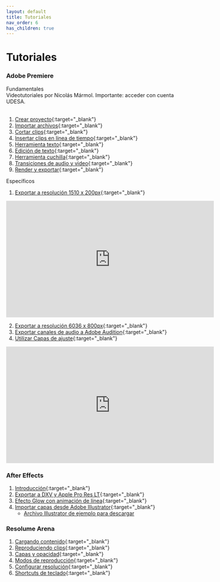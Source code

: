 ```yaml
---
layout: default
title: Tutoriales
nav_order: 6
has_children: true
---
```


# Tutoriales

### Adobe Premiere
Fundamentales  
Videotutoriales por Nicolás Mármol. Importante: acceder con cuenta UDESA.  
<br>

1. [Crear proyecto](https://drive.google.com/file/d/1cCSZovOw3yLzcMcotFEiBmeb1vjvFFR9/view?usp=sharing){:target="_blank"}
2. [Importar archivos](https://drive.google.com/file/d/1GQPk-bBxnimf5fLcSUnoSkHOG0N8NTTW/view?usp=sharing){:target="_blank"}
3. [Cortar clips](https://drive.google.com/file/d/1ZdvnFdVKK02QcofUz6CVf3uIO3rNBNWN/view?usp=sharing){:target="_blank"}
4. [Insertar clips en línea de tiempo](https://drive.google.com/file/d/1hrVXd59DG1VMlorYAz6yqmNO5EBJSY4G/view?usp=sharing){:target="_blank"}
5. [Herramienta texto](https://drive.google.com/file/d/1SK14IWGkecSjpZBv64ujmNjdzlm8p1gf/view?usp=sharing){:target="_blank"}
6. [Edición de texto](https://drive.google.com/file/d/1Kry4eckRMwWJrDPrd9mhDVACDYM2pHO5/view?usp=sharing){:target="_blank"}
7. [Herramienta cuchilla](https://drive.google.com/file/d/1cdmRNxkbIUc-jTsmwLaSy_LDdwwVDPQO/view?usp=sharing){:target="_blank"}
8. [Transiciones de audio y video](https://drive.google.com/file/d/1lbavi8GIkeo6CMz3ODvZRI71yJDan-mW/view?usp=sharing){:target="_blank"}
9. [Render y exportar](https://drive.google.com/file/d/1fAI5QDbsC7jq6U72ADrHbk6Kc_mFe7uf/view?usp=sharing){:target="_blank"}

Específicos

1. [Exportar a resolución 1510 x 200px](https://www.youtube.com/watch?v=5aEQnvvi8jI){:target="_blank"}

<iframe width="560" height="315" src="https://www.youtube.com/embed/5aEQnvvi8jI" frameborder="0" allow="accelerometer; autoplay; encrypted-media; gyroscope; picture-in-picture" allowfullscreen></iframe>

2. [Exportar a resolución 6036 x 800px](https://youtu.be/C7MaeI8csfA){:target="_blank"}
3. [Exportar canales de audio a Adobe Audition](https://youtu.be/aOEPRFkVsv4){:target="_blank"}
4. [Utilizar Capas de ajuste](https://www.youtube.com/watch?v=1d0Y1w5dA94){:target="_blank"}

<iframe width="560" height="315" src="https://www.youtube.com/embed/1d0Y1w5dA94" frameborder="0" allow="accelerometer; autoplay; encrypted-media; gyroscope; picture-in-picture" allowfullscreen></iframe> 


### After Effects

1. [Introducción](https://www.youtube.com/watch?v=M7OrHpGRIIQ){:target="_blank"}
2. [Exportar a DXV y Apple Pro Res LT](https://youtu.be/nLHg41mSG0k){:target="_blank"}
3. [Efecto Glow con animación de línea](https://www.youtube.com/watch?v=XTYg3x154Qc){:target="_blank"}
4. [Importar capas desde Adobe Illustrator](https://www.youtube.com/watch?v=pr3iQXJD-78){:target="_blank"}
    - <a href="../../assets/assets_tutoriales/layers_fichatecnica.ai" download>Archivo Illustrator de ejemplo para descargar</a>


### Resolume Arena

1. [Cargando contenido](https://vimeo.com/301578727){:target="_blank"}
2. [Reproduciendo clips](https://vimeo.com/301578823){:target="_blank"}
3. [Capas y opacidad](https://vimeo.com/301578919){:target="_blank"}
4. [Modos de reproducción](https://vimeo.com/301581148){:target="_blank"}
5. [Configurar resolución](https://vimeo.com/301579266){:target="_blank"}
6. [Shortcuts de teclado](https://vimeo.com/301797279){:target="_blank"}

